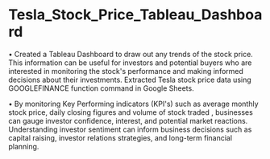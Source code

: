# Tesla_Stock_Price_Tableau_Dashboard

•	Created a Tableau Dashboard to draw out any trends of the stock price. This information can be useful for investors and potential buyers who are interested in monitoring the stock's performance and making informed decisions about their investments. Extracted Tesla stock price data using GOOGLEFINANCE function command in Google Sheets. 

•	By monitoring Key Performing indicators (KPI's) such as average monthly stock price, daily closing figures and volume of stock traded , businesses can gauge investor confidence, interest, and potential market reactions. Understanding investor sentiment can inform business decisions such as capital raising, investor relations strategies, and long-term financial planning.
